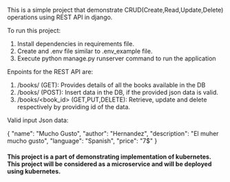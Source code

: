 This is a simple project that demonstrate CRUD(Create,Read,Update,Delete) operations using REST API in django.

To run this project:
1) Install dependencies in requirements file.
2) Create and .env file similar to .env_example file.
3) Execute python manage.py runserver command to run the application

Enpoints for the REST API are:
1) /books/ (GET): Provides details of all the books available in the DB
2) /books/ (POST): Insert data in the DB, if the provided json data is valid.
2) /books/<book_id> (GET,PUT,DELETE): Retrieve, update and delete respectively by providing id of the data.

Valid input Json data:

{
    "name": "Mucho Gusto",
    "author": "Hernandez",
    "description": "El muher mucho gusto",
    "language": "Spanish",
    "price": "7$"
}

#### This project is a part of demonstrating implementation of kubernetes. This project will be considered as a microservice and will be deployed using kubernetes.
